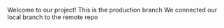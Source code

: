 Welcome to our project!
This is the production branch
We connected our local branch to the remote repo
